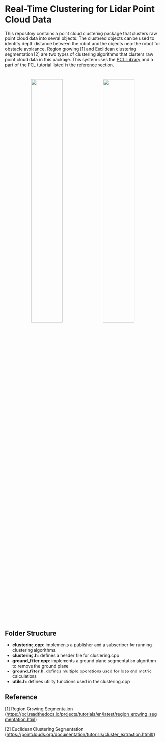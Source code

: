 # Real-Time Clustering for Lidar Point Cloud Data

This repository contains a point cloud clustering package that clusters raw point cloud data into sevral objects.
The clustered objects can be used to identify depth distance between the robot and the objects near the robot for obstacle avoidance.
Region growing [1] and Euclidean clustering segmentation [2] are two types of clustering algorithms that clusters raw point cloud data in this package. 
This system uses the [PCL Library](https://pcl.readthedocs.io/projects/tutorials/en/latest/index.html) and a part of the PCL tutorial listed in the reference section.

<h1 align="center">
<img src="https://github.com/RoboJackets/igvc-software/blob/feat/pointcloud_clustering/igvc_perception/src/pointcloud_segmentation/example/example.png" width="45%" /> <img src="https://github.com/RoboJackets/igvc-software/blob/feat/pointcloud_clustering/igvc_perception/src/pointcloud_segmentation/example/raw_lidar%20points.png" width="45%" />
</h1>

## Folder Structure 
+ **clustering.cpp**: implements a publisher and a subscriber for running clustering algorithms.
+ **clustering.h**: defines a header file for clustering.cpp
+ **ground_filter.cpp**: implements a ground plane segmentation algorithm to remove the ground plane
+ **ground_filter.h**: defines multiple operations used for loss and metric calculations
+ **utils.h**: defines utility functions used in the clustering.cpp

## Reference 
[1] Region Growing Segmentation (https://pcl.readthedocs.io/projects/tutorials/en/latest/region_growing_segmentation.html) 

[2] Euclidean Clustering Segmentation (https://pointclouds.org/documentation/tutorials/cluster_extraction.html#)
